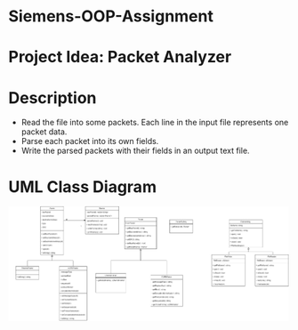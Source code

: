 # Siemens-OOP-Assignment
# Project Idea: Packet Analyzer
# Description
<ul>
  <li>	Read the file into some packets. Each line in the input file represents one packet data.</li>
  <li>	Parse each packet into its own fields.</li>
  <li>	Write the parsed packets with their fields in an output text file.</li>
  </ul>

 <h1>UML Class Diagram </h1>
<p> <img src="https://github.com/salahashraf253/Siemens-OOP-Assignment/blob/main/Class%20Diagram.png"/> </p>

